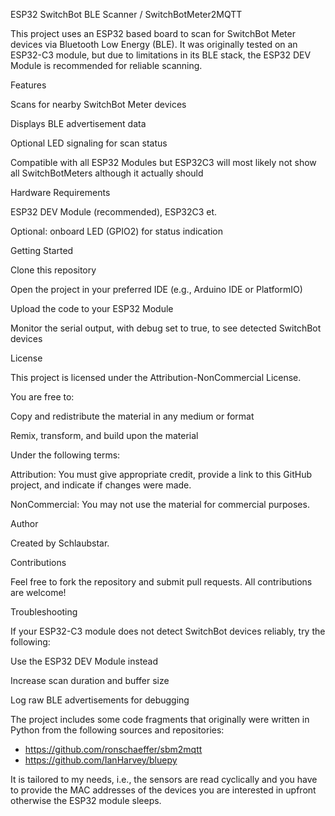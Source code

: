 ESP32 SwitchBot BLE Scanner / SwitchBotMeter2MQTT

This project uses an ESP32 based board to scan for SwitchBot Meter devices via Bluetooth Low Energy (BLE). It was originally tested on an ESP32-C3 module, but due to limitations in its BLE stack, the ESP32 DEV Module is recommended for reliable scanning.

Features

Scans for nearby SwitchBot Meter devices

Displays BLE advertisement data

Optional LED signaling for scan status

Compatible with all ESP32 Modules but ESP32C3 will most likely not show all SwitchBotMeters although it actually should

Hardware Requirements

ESP32 DEV Module (recommended), ESP32C3 et.

Optional: onboard LED (GPIO2) for status indication

Getting Started

Clone this repository

Open the project in your preferred IDE (e.g., Arduino IDE or PlatformIO)

Upload the code to your ESP32 Module

Monitor the serial output, with debug set to true, to see detected SwitchBot devices

License

This project is licensed under the Attribution-NonCommercial License.

You are free to:

Copy and redistribute the material in any medium or format

Remix, transform, and build upon the material

Under the following terms:

Attribution: You must give appropriate credit, provide a link to this GitHub project, and indicate if changes were made.

NonCommercial: You may not use the material for commercial purposes.

Author

Created by Schlaubstar.

Contributions

Feel free to fork the repository and submit pull requests. All contributions are welcome!

Troubleshooting

If your ESP32-C3 module does not detect SwitchBot devices reliably, try the following:

Use the ESP32 DEV Module instead

Increase scan duration and buffer size

Log raw BLE advertisements for debugging

The project includes some code fragments that originally were written in Python from the following sources and repositories:
- https://github.com/ronschaeffer/sbm2mqtt
- https://github.com/IanHarvey/bluepy

It is tailored to my needs, i.e., the sensors are read cyclically and you have to provide the MAC addresses of the devices you are interested in upfront otherwise the ESP32 module sleeps.
